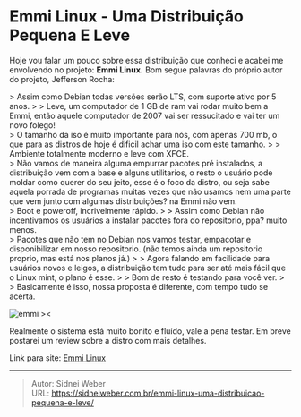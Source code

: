 # Emmi Linux - Uma Distribuição Pequena E Leve


Hoje vou falar um pouco sobre essa distribuição que conheci e acabei me envolvendo no projeto: **Emmi Linux.** Bom segue palavras do próprio autor do projeto, Jefferson Rocha:

&gt; Assim como Debian todas versões serão LTS, com suporte ativo por 5 anos.
&gt; 
&gt; Leve, um computador de 1 GB de ram vai rodar muito bem a Emmi, então aquele computador de 2007 vai ser ressucitado e vai ter um novo folego!  
&gt; O tamanho da iso é muito importante para nós, com apenas 700 mb, o que para as distros de hoje é dificil achar uma iso com este tamanho.
&gt; 
&gt; Ambiente totalmente moderno e leve com XFCE.  
&gt; Não vamos de maneira alguma empurrar pacotes pré instalados, a distribuição vem com a base e alguns utilitarios, o resto o usuário pode moldar como querer do seu jeito, esse é o foco da distro, ou seja sabe aquela porrada de programas muitas vezes que não usamos nem uma parte que vem junto com algumas distribuições? na Emmi não vem.  
&gt; Boot e poweroff, incrivelmente rápido.
&gt; 
&gt; Assim como Debian não incentivamos os usuários a instalar pacotes fora do repositorio, ppa? muito menos.  
&gt; Pacotes que não tem no Debian nos vamos testar, empacotar e disponibilizar em nosso repositorio. (não temos ainda um repositorio proprio, mas está nos planos já.)
&gt; 
&gt; Agora falando em facilidade para usuários novos e leigos, a distribuição tem tudo para ser até mais fácil que o Linux mint, o plano é esse.
&gt; 
&gt; Bom de resto é testando para você ver.
&gt; 
&gt; Basicamente é isso, nossa proposta é diferente, com tempo tudo se acerta.

![emmi &gt;&lt;](http://static.efetividade.net/img/emmi2-650px-56809.jpg) 

Realmente o sistema está muito bonito e fluído, vale a pena testar. Em breve postarei um review sobre a distro com mais detalhes.

Link para site: [Emmi Linux](http://emmios.com.br)


---

> Autor: Sidnei Weber  
> URL: https://sidneiweber.com.br/emmi-linux-uma-distribuicao-pequena-e-leve/  

